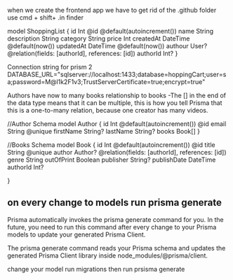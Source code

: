 when we create the frontend app we have to get rid of the .github folder use cmd + shift+ .in finder

model ShoppingList {
id Int @id @default(autoincrement())
name String
description String
category String
price Int
createdAt DateTime @default(now())
updatedAt DateTime @default(now())
authour User? @relation(fields: [authorId], references: [id])
authorId Int?
}

Connection string for prism 2
DATABASE_URL="sqlserver://localhost:1433;database=hoppingCart;user=sa;password=M@l1k2F1v3;TrustServerCertificate=true;encrypt=true"

Authors have now to many books relationship to books -The [] in the end of the data type means that it can be multiple, this is how you tell Prisma that this is a one-to-many relation, because one creator has many videos.

//Author Schema
model Author {
id Int @default(autoincrement()) @id
email String @unique
firstName String?
lastName String?
books Book[]
}

//Books Schema
model Book {
id Int @default(autoincrement()) @id
title String @unique
author Author? @relation(fields: [authorId], references: [id])
genre String
outOfPrint Boolean
publisher String?
publishDate DateTime
authorId Int?

}

## on every change to models run prisma generate

Prisma automatically invokes the prisma generate command for you. In the future, you need to run this command after every change to your Prisma models to update your generated Prisma Client.

The prisma generate command reads your Prisma schema and updates the generated Prisma Client library inside node_modules/@prisma/client.

change your model run migrations then run prsisma generate
